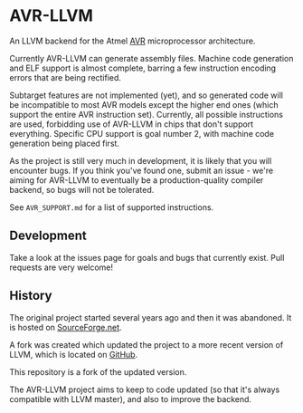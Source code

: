 # AVR-LLVM
An LLVM backend for the Atmel [AVR](http://en.wikipedia.org/wiki/Atmel_AVR) microprocessor architecture.

Currently AVR-LLVM can generate assembly files. Machine code generation and ELF support is almost complete, barring a few instruction encoding errors that are being rectified.

Subtarget features are not implemented (yet), and so generated code will be incompatible to most AVR models except the higher end ones (which support the entire AVR instruction set).
Currently, all possible instructions are used, forbidding use of AVR-LLVM in chips that don't support everything. Specific CPU support is goal number 2, with machine code generation
being placed first.

As the project is still very much in development, it is likely that you will encounter bugs. If you think you've found one, submit an issue - we're aiming for AVR-LLVM to eventually be
a production-quality compiler backend, so bugs will not be tolerated.

See `AVR_SUPPORT.md` for a list of supported instructions.

## Development
Take a look at the issues page for goals and bugs that currently exist. Pull requests are very welcome!

## History
The original project started several years ago and then it was abandoned. It is hosted on [SourceForge.net](http://sourceforge.net/projects/avr-llvm).

A fork was created which updated the project to a more recent version of LLVM, which is located on [GitHub](https://github.com/sushihangover/llvm-avr).

This repository is a fork of the updated version.

The AVR-LLVM project aims to keep to code updated (so that it's always compatible with LLVM master), and also to improve the backend.
